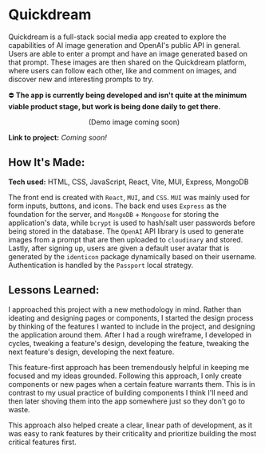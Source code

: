 # Quickdream
Quickdream is a full-stack social media app created to explore the capabilities of AI image generation and OpenAI's public API in general. Users are able to enter a prompt and have an image generated based on that prompt. These images are then shared on the Quickdream platform, where users can follow each other, like and comment on images, and discover new and interesting prompts to try. 

⛔ **The app is currently being developed and isn't quite at the minimum viable product stage, but work is being done daily to get there.** 

<p align="center">
(Demo image coming soon)
</p>

**Link to project:** *Coming soon!*
## How It's Made:

**Tech used:** HTML, CSS, JavaScript, React, Vite, MUI, Express, MongoDB


The front end is created with `React`, `MUI`, and `CSS`. `MUI` was mainly used for form inputs, buttons, and icons.
The back end uses `Express` as the foundation for the server, and `MongoDB` + `Mongoose` for storing the application's data, while
`bcrypt` is used to hash/salt user passwords before being stored in the database. The `OpenAI` API library is used to generate images from a prompt that are then uploaded to `cloudinary` and stored.
Lastly, after signing up, users are given a default user avatar that is generated by the `identicon` package dynamically based on their username.
Authentication is handled by the `Passport` local strategy.
## Lessons Learned:
I approached this project with a new methodology in mind. Rather than ideating and designing pages or components, I started the design process by thinking of the features I wanted to include in the project, and designing the application around them. After I had a rough wireframe, I developed in cycles, tweaking a feature's design, developing the feature, tweaking the next feature's design, developing the next feature. 

This feature-first approach has been tremendously helpful in keeping me focused and my ideas grounded. Following this approach, I only create components or new pages when a certain feature warrants them. This is in contrast to my usual practice of building components I think I'll need and then later shoving them into the app somewhere just so they don't go to waste.

This approach also helped create a clear, linear path of development, as it was easy to rank features by their criticality and prioritize building the most critical features first.